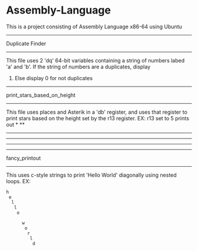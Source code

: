 # Assembly-Language
This is a project consisting of Assembly Language x86-64 using Ubuntu

*********************************************************************
Duplicate Finder
*********************************************************************
This file uses 2 'dq' 64-bit variables containing a string of numbers
labed 'a' and 'b'. If the string of numbers are a duplicates, display
1. Else display 0 for not duplicates

********************************************************************
print_stars_based_on_height
********************************************************************
This file uses places and Asterik in a 'db' register, and uses that
register to print stars based on the height set by the r13 register.
EX: r13 set to 5 prints out
*
**
***
****
*****

********************************************************************
fancy_printout
********************************************************************
This uses c-style strings to print 'Hello World' diagonally using
nested loops.
EX: 

    h
     e
      l
       l
        o
         
          w
           o
            r
             l
              d

